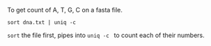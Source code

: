 
To get count of A, T, G, C on a fasta file.


```shell
sort dna.txt | uniq -c 
```
`sort` the file first,
pipes into `uniq -c `
to count each of their numbers.